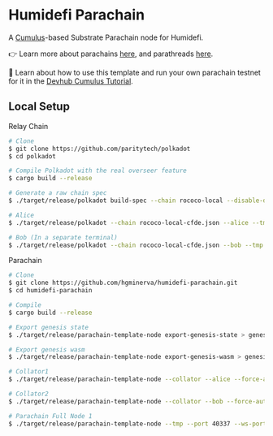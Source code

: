 # Humidefi Parachain 

A  [Cumulus](https://github.com/paritytech/cumulus/)-based Substrate Parachain node for Humidefi.

👉 Learn more about parachains [here](https://wiki.polkadot.network/docs/learn-parachains), and
parathreads [here](https://wiki.polkadot.network/docs/learn-parathreads).


🧙 Learn about how to use this template and run your own parachain testnet for it in the
[Devhub Cumulus Tutorial](https://docs.substrate.io/tutorials/v3/cumulus/start-relay/).

## Local Setup

Relay Chain
```sh
# Clone 
$ git clone https://github.com/paritytech/polkadot
$ cd polkadot

# Compile Polkadot with the real overseer feature
$ cargo build --release

# Generate a raw chain spec
$ ./target/release/polkadot build-spec --chain rococo-local --disable-default-bootnode --raw > rococo-local-cfde.json

# Alice
$ ./target/release/polkadot --chain rococo-local-cfde.json --alice --tmp

# Bob (In a separate terminal)
$ ./target/release/polkadot --chain rococo-local-cfde.json --bob --tmp --port 30334
```

Parachain
```sh
# Clone
$ git clone https://github.com/hgminerva/humidefi-parachain.git
$ cd humidefi-parachain

# Compile
$ cargo build --release

# Export genesis state
$ ./target/release/parachain-template-node export-genesis-state > genesis-state

# Export genesis wasm
$ ./target/release/parachain-template-node export-genesis-wasm > genesis-wasm

# Collator1
$ ./target/release/parachain-template-node --collator --alice --force-authoring --tmp --port 40335 --ws-port 9946 -- --execution wasm --chain ../polkadot/rococo-local-cfde.json --port 30335

# Collator2
$ ./target/release/parachain-template-node --collator --bob --force-authoring --tmp --port 40336 --ws-port 9947 -- --execution wasm --chain ../polkadot/rococo-local-cfde.json --port 30336

# Parachain Full Node 1
$ ./target/release/parachain-template-node --tmp --port 40337 --ws-port 9948 -- --execution wasm --chain ../polkadot/rococo-local-cfde.json --port 30337
```
